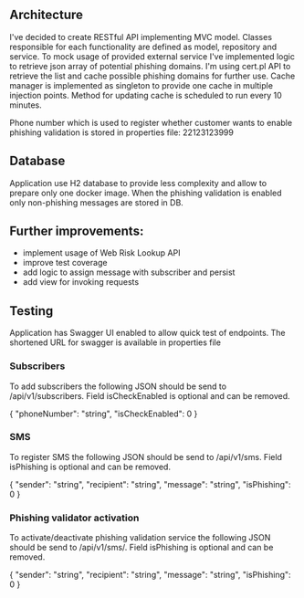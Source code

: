 ## Architecture

I've decided to create RESTful API implementing MVC model.
Classes responsible for each functionality are defined as model, repository and service.
To mock usage of provided external service I've implemented logic to retrieve json array of potential phishing domains.
I'm using cert.pl API to retrieve the list and cache possible phishing domains for further use.
Cache manager is implemented as singleton to provide one cache in multiple injection points. Method for updating cache
is scheduled to run every 10 minutes.

Phone number which is used to register whether customer wants to enable phishing validation is stored in properties
file: 22123123999

## Database

Application use H2 database to provide less complexity and allow to prepare only one docker image.
When the phishing validation is enabled only non-phishing messages are stored in DB.

## Further improvements:

* implement usage of Web Risk Lookup API
* improve test coverage
* add logic to assign message with subscriber and persist
* add view for invoking requests

## Testing

Application has Swagger UI enabled to allow quick test of endpoints.
The shortened URL for swagger is available in properties file

### Subscribers

To add subscribers the following JSON should be send to /api/v1/subscribers. Field isCheckEnabled is optional and can be
removed.

{
"phoneNumber": "string",
"isCheckEnabled": 0
}

### SMS

To register SMS the following JSON should be send to /api/v1/sms. Field isPhishing is optional and can be removed.

{
"sender": "string",
"recipient": "string",
"message": "string",
"isPhishing": 0
}

### Phishing validator activation

To activate/deactivate phishing validation service the following JSON should be send to /api/v1/sms/. Field isPhishing
is optional and can be removed.

{
"sender": "string",
"recipient": "string",
"message": "string",
"isPhishing": 0
}